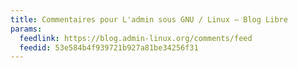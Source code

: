 ```yaml
---
title: Commentaires pour L'admin sous GNU / Linux – Blog Libre
params:
  feedlink: https://blog.admin-linux.org/comments/feed
  feedid: 53e584b4f939721b927a81be34256f31
---
```

